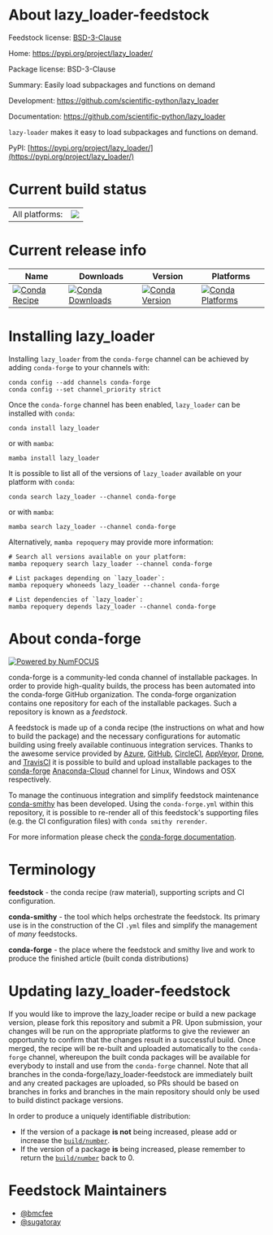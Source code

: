 About lazy_loader-feedstock
===========================

Feedstock license: [BSD-3-Clause](https://github.com/conda-forge/lazy_loader-feedstock/blob/main/LICENSE.txt)

Home: https://pypi.org/project/lazy_loader/

Package license: BSD-3-Clause

Summary: Easily load subpackages and functions on demand

Development: https://github.com/scientific-python/lazy_loader

Documentation: https://github.com/scientific-python/lazy_loader

`lazy-loader` makes it easy to load subpackages and functions on demand.

PyPI: [https://pypi.org/project/lazy_loader/](https://pypi.org/project/lazy_loader/)


Current build status
====================


<table><tr><td>All platforms:</td>
    <td>
      <a href="https://dev.azure.com/conda-forge/feedstock-builds/_build/latest?definitionId=16314&branchName=main">
        <img src="https://dev.azure.com/conda-forge/feedstock-builds/_apis/build/status/lazy_loader-feedstock?branchName=main">
      </a>
    </td>
  </tr>
</table>

Current release info
====================

| Name | Downloads | Version | Platforms |
| --- | --- | --- | --- |
| [![Conda Recipe](https://img.shields.io/badge/recipe-lazy_loader-green.svg)](https://anaconda.org/conda-forge/lazy_loader) | [![Conda Downloads](https://img.shields.io/conda/dn/conda-forge/lazy_loader.svg)](https://anaconda.org/conda-forge/lazy_loader) | [![Conda Version](https://img.shields.io/conda/vn/conda-forge/lazy_loader.svg)](https://anaconda.org/conda-forge/lazy_loader) | [![Conda Platforms](https://img.shields.io/conda/pn/conda-forge/lazy_loader.svg)](https://anaconda.org/conda-forge/lazy_loader) |

Installing lazy_loader
======================

Installing `lazy_loader` from the `conda-forge` channel can be achieved by adding `conda-forge` to your channels with:

```
conda config --add channels conda-forge
conda config --set channel_priority strict
```

Once the `conda-forge` channel has been enabled, `lazy_loader` can be installed with `conda`:

```
conda install lazy_loader
```

or with `mamba`:

```
mamba install lazy_loader
```

It is possible to list all of the versions of `lazy_loader` available on your platform with `conda`:

```
conda search lazy_loader --channel conda-forge
```

or with `mamba`:

```
mamba search lazy_loader --channel conda-forge
```

Alternatively, `mamba repoquery` may provide more information:

```
# Search all versions available on your platform:
mamba repoquery search lazy_loader --channel conda-forge

# List packages depending on `lazy_loader`:
mamba repoquery whoneeds lazy_loader --channel conda-forge

# List dependencies of `lazy_loader`:
mamba repoquery depends lazy_loader --channel conda-forge
```


About conda-forge
=================

[![Powered by
NumFOCUS](https://img.shields.io/badge/powered%20by-NumFOCUS-orange.svg?style=flat&colorA=E1523D&colorB=007D8A)](https://numfocus.org)

conda-forge is a community-led conda channel of installable packages.
In order to provide high-quality builds, the process has been automated into the
conda-forge GitHub organization. The conda-forge organization contains one repository
for each of the installable packages. Such a repository is known as a *feedstock*.

A feedstock is made up of a conda recipe (the instructions on what and how to build
the package) and the necessary configurations for automatic building using freely
available continuous integration services. Thanks to the awesome service provided by
[Azure](https://azure.microsoft.com/en-us/services/devops/), [GitHub](https://github.com/),
[CircleCI](https://circleci.com/), [AppVeyor](https://www.appveyor.com/),
[Drone](https://cloud.drone.io/welcome), and [TravisCI](https://travis-ci.com/)
it is possible to build and upload installable packages to the
[conda-forge](https://anaconda.org/conda-forge) [Anaconda-Cloud](https://anaconda.org/)
channel for Linux, Windows and OSX respectively.

To manage the continuous integration and simplify feedstock maintenance
[conda-smithy](https://github.com/conda-forge/conda-smithy) has been developed.
Using the ``conda-forge.yml`` within this repository, it is possible to re-render all of
this feedstock's supporting files (e.g. the CI configuration files) with ``conda smithy rerender``.

For more information please check the [conda-forge documentation](https://conda-forge.org/docs/).

Terminology
===========

**feedstock** - the conda recipe (raw material), supporting scripts and CI configuration.

**conda-smithy** - the tool which helps orchestrate the feedstock.
                   Its primary use is in the construction of the CI ``.yml`` files
                   and simplify the management of *many* feedstocks.

**conda-forge** - the place where the feedstock and smithy live and work to
                  produce the finished article (built conda distributions)


Updating lazy_loader-feedstock
==============================

If you would like to improve the lazy_loader recipe or build a new
package version, please fork this repository and submit a PR. Upon submission,
your changes will be run on the appropriate platforms to give the reviewer an
opportunity to confirm that the changes result in a successful build. Once
merged, the recipe will be re-built and uploaded automatically to the
`conda-forge` channel, whereupon the built conda packages will be available for
everybody to install and use from the `conda-forge` channel.
Note that all branches in the conda-forge/lazy_loader-feedstock are
immediately built and any created packages are uploaded, so PRs should be based
on branches in forks and branches in the main repository should only be used to
build distinct package versions.

In order to produce a uniquely identifiable distribution:
 * If the version of a package **is not** being increased, please add or increase
   the [``build/number``](https://docs.conda.io/projects/conda-build/en/latest/resources/define-metadata.html#build-number-and-string).
 * If the version of a package **is** being increased, please remember to return
   the [``build/number``](https://docs.conda.io/projects/conda-build/en/latest/resources/define-metadata.html#build-number-and-string)
   back to 0.

Feedstock Maintainers
=====================

* [@bmcfee](https://github.com/bmcfee/)
* [@sugatoray](https://github.com/sugatoray/)

